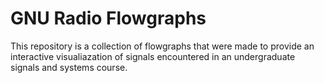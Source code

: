 # GNU Radio Flowgraphs
This repository is a collection of flowgraphs that were made to provide an interactive visualiazation of signals encountered in an undergraduate signals and systems course. 


